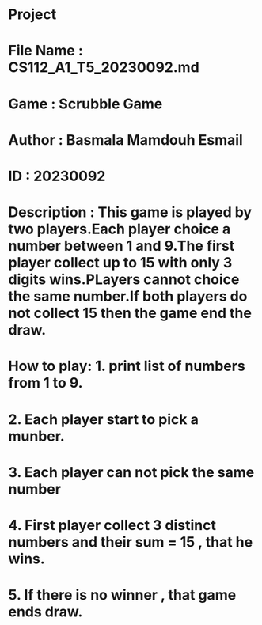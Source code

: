 # Project
# File Name : CS112_A1_T5_20230092.md
# Game : Scrubble Game
# Author : Basmala Mamdouh Esmail
# ID : 20230092
# Description : This game is played by two players.Each player choice a number between 1 and 9.The first player collect up to 15 with only 3 digits wins.PLayers cannot choice the same number.If both players do not collect 15 then the game end the draw.
# How to play: 1. print list of numbers from 1 to 9.
#              2. Each player start to pick a munber.
#              3. Each player can not pick the same number
#              4. First player collect 3 distinct numbers and their sum = 15 , that he wins.
#             5. If there is no winner , that game ends draw.
